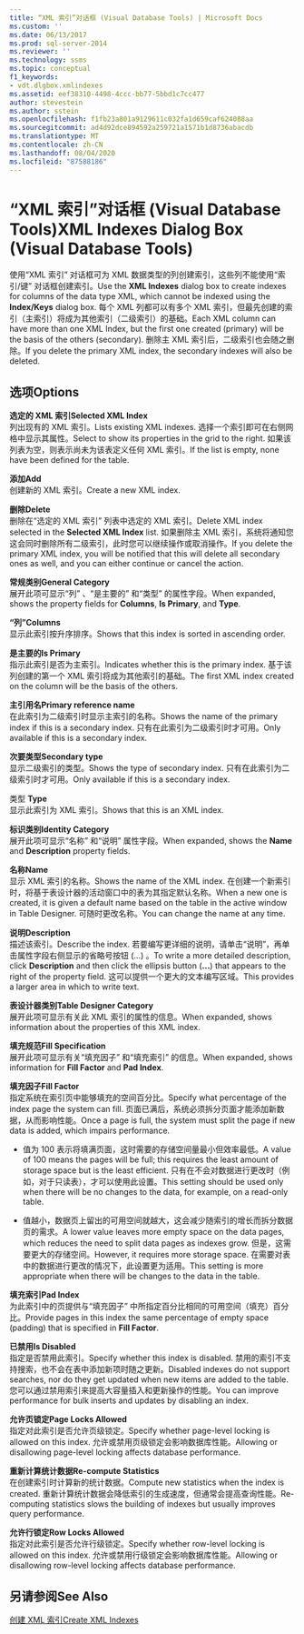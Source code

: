 ```yaml
---
title: “XML 索引”对话框 (Visual Database Tools) | Microsoft Docs
ms.custom: ''
ms.date: 06/13/2017
ms.prod: sql-server-2014
ms.reviewer: ''
ms.technology: ssms
ms.topic: conceptual
f1_keywords:
- vdt.dlgbox.xmlindexes
ms.assetid: eef38310-4498-4ccc-bb77-5bbd1c7cc477
author: stevestein
ms.author: sstein
ms.openlocfilehash: f1fb23a801a9129611c032fa1d659caf624088aa
ms.sourcegitcommit: ad4d92dce894592a259721a1571b1d8736abacdb
ms.translationtype: MT
ms.contentlocale: zh-CN
ms.lasthandoff: 08/04/2020
ms.locfileid: "87588186"
---
```

# <a name="xml-indexes-dialog-box-visual-database-tools"></a><span data-ttu-id="dd9fb-102">“XML 索引”对话框 (Visual Database Tools)</span><span class="sxs-lookup"><span data-stu-id="dd9fb-102">XML Indexes Dialog Box (Visual Database Tools)</span></span>
  <span data-ttu-id="dd9fb-103">使用“XML 索引”  对话框可为 XML 数据类型的列创建索引，这些列不能使用“索引/键”  对话框创建索引。</span><span class="sxs-lookup"><span data-stu-id="dd9fb-103">Use the **XML Indexes** dialog box to create indexes for columns of the data type XML, which cannot be indexed using the **Index/Keys** dialog box.</span></span> <span data-ttu-id="dd9fb-104">每个 XML 列都可以有多个 XML 索引，但最先创建的索引（主索引）将成为其他索引（二级索引）的基础。</span><span class="sxs-lookup"><span data-stu-id="dd9fb-104">Each XML column can have more than one XML Index, but the first one created (primary) will be the basis of the others (secondary).</span></span> <span data-ttu-id="dd9fb-105">删除主 XML 索引后，二级索引也会随之删除。</span><span class="sxs-lookup"><span data-stu-id="dd9fb-105">If you delete the primary XML index, the secondary indexes will also be deleted.</span></span>  
  
## <a name="options"></a><span data-ttu-id="dd9fb-106">选项</span><span class="sxs-lookup"><span data-stu-id="dd9fb-106">Options</span></span>  
 <span data-ttu-id="dd9fb-107">**选定的 XML 索引**</span><span class="sxs-lookup"><span data-stu-id="dd9fb-107">**Selected XML Index**</span></span>  
 <span data-ttu-id="dd9fb-108">列出现有的 XML 索引。</span><span class="sxs-lookup"><span data-stu-id="dd9fb-108">Lists existing XML indexes.</span></span> <span data-ttu-id="dd9fb-109">选择一个索引即可在右侧网格中显示其属性。</span><span class="sxs-lookup"><span data-stu-id="dd9fb-109">Select to show its properties in the grid to the right.</span></span> <span data-ttu-id="dd9fb-110">如果该列表为空，则表示尚未为该表定义任何 XML 索引。</span><span class="sxs-lookup"><span data-stu-id="dd9fb-110">If the list is empty, none have been defined for the table.</span></span>  
  
 <span data-ttu-id="dd9fb-111">**添加**</span><span class="sxs-lookup"><span data-stu-id="dd9fb-111">**Add**</span></span>  
 <span data-ttu-id="dd9fb-112">创建新的 XML 索引。</span><span class="sxs-lookup"><span data-stu-id="dd9fb-112">Create a new XML index.</span></span>  
  
 <span data-ttu-id="dd9fb-113">**删除**</span><span class="sxs-lookup"><span data-stu-id="dd9fb-113">**Delete**</span></span>  
 <span data-ttu-id="dd9fb-114">删除在“选定的 XML 索引”  列表中选定的 XML 索引。</span><span class="sxs-lookup"><span data-stu-id="dd9fb-114">Delete XML index selected in the **Selected XML Index** list.</span></span> <span data-ttu-id="dd9fb-115">如果删除主 XML 索引，系统将通知您这会同时删除所有二级索引，此时您可以继续操作或取消操作。</span><span class="sxs-lookup"><span data-stu-id="dd9fb-115">If you delete the primary XML index, you will be notified that this will delete all secondary ones as well, and you can either continue or cancel the action.</span></span>  
  
 <span data-ttu-id="dd9fb-116">**常规类别**</span><span class="sxs-lookup"><span data-stu-id="dd9fb-116">**General Category**</span></span>  
 <span data-ttu-id="dd9fb-117">展开此项可显示“列”  、“是主要的”  和“类型”  的属性字段。</span><span class="sxs-lookup"><span data-stu-id="dd9fb-117">When expanded, shows the property fields for **Columns**, **Is Primary**, and **Type**.</span></span>  
  
 <span data-ttu-id="dd9fb-118">**“列”**</span><span class="sxs-lookup"><span data-stu-id="dd9fb-118">**Columns**</span></span>  
 <span data-ttu-id="dd9fb-119">显示此索引按升序排序。</span><span class="sxs-lookup"><span data-stu-id="dd9fb-119">Shows that this index is sorted in ascending order.</span></span>  
  
 <span data-ttu-id="dd9fb-120">**是主要的**</span><span class="sxs-lookup"><span data-stu-id="dd9fb-120">**Is Primary**</span></span>  
 <span data-ttu-id="dd9fb-121">指示此索引是否为主索引。</span><span class="sxs-lookup"><span data-stu-id="dd9fb-121">Indicates whether this is the primary index.</span></span> <span data-ttu-id="dd9fb-122">基于该列创建的第一个 XML 索引将成为其他索引的基础。</span><span class="sxs-lookup"><span data-stu-id="dd9fb-122">The first XML index created on the column will be the basis of the others.</span></span>  
  
 <span data-ttu-id="dd9fb-123">**主引用名**</span><span class="sxs-lookup"><span data-stu-id="dd9fb-123">**Primary reference name**</span></span>  
 <span data-ttu-id="dd9fb-124">在此索引为二级索引时显示主索引的名称。</span><span class="sxs-lookup"><span data-stu-id="dd9fb-124">Shows the name of the primary index if this is a secondary index.</span></span> <span data-ttu-id="dd9fb-125">只有在此索引为二级索引时才可用。</span><span class="sxs-lookup"><span data-stu-id="dd9fb-125">Only available if this is a secondary index.</span></span>  
  
 <span data-ttu-id="dd9fb-126">**次要类型**</span><span class="sxs-lookup"><span data-stu-id="dd9fb-126">**Secondary type**</span></span>  
 <span data-ttu-id="dd9fb-127">显示二级索引的类型。</span><span class="sxs-lookup"><span data-stu-id="dd9fb-127">Shows the type of secondary index.</span></span> <span data-ttu-id="dd9fb-128">只有在此索引为二级索引时才可用。</span><span class="sxs-lookup"><span data-stu-id="dd9fb-128">Only available if this is a secondary index.</span></span>  
  
 <span data-ttu-id="dd9fb-129">类型 </span><span class="sxs-lookup"><span data-stu-id="dd9fb-129">**Type**</span></span>  
 <span data-ttu-id="dd9fb-130">显示此索引为 XML 索引。</span><span class="sxs-lookup"><span data-stu-id="dd9fb-130">Shows that this is an XML index.</span></span>  
  
 <span data-ttu-id="dd9fb-131">**标识类别**</span><span class="sxs-lookup"><span data-stu-id="dd9fb-131">**Identity Category**</span></span>  
 <span data-ttu-id="dd9fb-132">展开此项可显示“名称”  和“说明”  属性字段。</span><span class="sxs-lookup"><span data-stu-id="dd9fb-132">When expanded, shows the **Name** and **Description** property fields.</span></span>  
  
 <span data-ttu-id="dd9fb-133">**名称**</span><span class="sxs-lookup"><span data-stu-id="dd9fb-133">**Name**</span></span>  
 <span data-ttu-id="dd9fb-134">显示 XML 索引的名称。</span><span class="sxs-lookup"><span data-stu-id="dd9fb-134">Shows the name of the XML index.</span></span> <span data-ttu-id="dd9fb-135">在创建一个新索引时，将基于表设计器的活动窗口中的表为其指定默认名称。</span><span class="sxs-lookup"><span data-stu-id="dd9fb-135">When a new one is created, it is given a default name based on the table in the active window in Table Designer.</span></span> <span data-ttu-id="dd9fb-136">可随时更改名称。</span><span class="sxs-lookup"><span data-stu-id="dd9fb-136">You can change the name at any time.</span></span>  
  
 <span data-ttu-id="dd9fb-137">**说明**</span><span class="sxs-lookup"><span data-stu-id="dd9fb-137">**Description**</span></span>  
 <span data-ttu-id="dd9fb-138">描述该索引。</span><span class="sxs-lookup"><span data-stu-id="dd9fb-138">Describe the index.</span></span> <span data-ttu-id="dd9fb-139">若要编写更详细的说明，请单击“说明”，再单击属性字段右侧显示的省略号按钮 (…)   。</span><span class="sxs-lookup"><span data-stu-id="dd9fb-139">To write a more detailed description, click **Description** and then click the ellipsis button (**...**) that appears to the right of the property field.</span></span> <span data-ttu-id="dd9fb-140">这可以提供一个更大的文本编写区域。</span><span class="sxs-lookup"><span data-stu-id="dd9fb-140">This provides a larger area in which to write text.</span></span>  
  
 <span data-ttu-id="dd9fb-141">**表设计器类别**</span><span class="sxs-lookup"><span data-stu-id="dd9fb-141">**Table Designer Category**</span></span>  
 <span data-ttu-id="dd9fb-142">展开此项可显示有关此 XML 索引的属性的信息。</span><span class="sxs-lookup"><span data-stu-id="dd9fb-142">When expanded, shows information about the properties of this XML index.</span></span>  
  
 <span data-ttu-id="dd9fb-143">**填充规范**</span><span class="sxs-lookup"><span data-stu-id="dd9fb-143">**Fill Specification**</span></span>  
 <span data-ttu-id="dd9fb-144">展开此项可显示有关“填充因子”  和“填充索引”  的信息。</span><span class="sxs-lookup"><span data-stu-id="dd9fb-144">When expanded, shows information for **Fill Factor** and **Pad Index**.</span></span>  
  
 <span data-ttu-id="dd9fb-145">**填充因子**</span><span class="sxs-lookup"><span data-stu-id="dd9fb-145">**Fill Factor**</span></span>  
 <span data-ttu-id="dd9fb-146">指定系统在索引页中能够填充的空间百分比。</span><span class="sxs-lookup"><span data-stu-id="dd9fb-146">Specify what percentage of the index page the system can fill.</span></span> <span data-ttu-id="dd9fb-147">页面已满后，系统必须拆分页面才能添加新数据，从而影响性能。</span><span class="sxs-lookup"><span data-stu-id="dd9fb-147">Once a page is full, the system must split the page if new data is added, which impairs performance.</span></span>  
  
-   <span data-ttu-id="dd9fb-148">值为 100 表示将填满页面，这时需要的存储空间量最小但效率最低。</span><span class="sxs-lookup"><span data-stu-id="dd9fb-148">A value of 100 means the pages will be full; this requires the least amount of storage space but is the least efficient.</span></span> <span data-ttu-id="dd9fb-149">只有在不会对数据进行更改时（例如，对于只读表），才可以使用此设置。</span><span class="sxs-lookup"><span data-stu-id="dd9fb-149">This setting should be used only when there will be no changes to the data, for example, on a read-only table.</span></span>  
  
-   <span data-ttu-id="dd9fb-150">值越小，数据页上留出的可用空间就越大，这会减少随索引的增长而拆分数据页的需求。</span><span class="sxs-lookup"><span data-stu-id="dd9fb-150">A lower value leaves more empty space on the data pages, which reduces the need to split data pages as indexes grow.</span></span> <span data-ttu-id="dd9fb-151">但是，这需要更大的存储空间。</span><span class="sxs-lookup"><span data-stu-id="dd9fb-151">However, it requires more storage space.</span></span> <span data-ttu-id="dd9fb-152">在需要对表中的数据进行更改的情况下，此设置更为适用。</span><span class="sxs-lookup"><span data-stu-id="dd9fb-152">This setting is more appropriate when there will be changes to the data in the table.</span></span>  
  
 <span data-ttu-id="dd9fb-153">**填充索引**</span><span class="sxs-lookup"><span data-stu-id="dd9fb-153">**Pad Index**</span></span>  
 <span data-ttu-id="dd9fb-154">为此索引中的页提供与“填充因子”  中所指定百分比相同的可用空间（填充）百分比。</span><span class="sxs-lookup"><span data-stu-id="dd9fb-154">Provide pages in this index the same percentage of empty space (padding) that is specified in **Fill Factor**.</span></span>  
  
 <span data-ttu-id="dd9fb-155">**已禁用**</span><span class="sxs-lookup"><span data-stu-id="dd9fb-155">**Is Disabled**</span></span>  
 <span data-ttu-id="dd9fb-156">指定是否禁用此索引。</span><span class="sxs-lookup"><span data-stu-id="dd9fb-156">Specify whether this index is disabled.</span></span> <span data-ttu-id="dd9fb-157">禁用的索引不支持搜索，也不会在表中添加新项时随之更新。</span><span class="sxs-lookup"><span data-stu-id="dd9fb-157">Disabled indexes do not support searches, nor do they get updated when new items are added to the table.</span></span> <span data-ttu-id="dd9fb-158">您可以通过禁用索引来提高大容量插入和更新操作的性能。</span><span class="sxs-lookup"><span data-stu-id="dd9fb-158">You can improve performance for bulk inserts and updates by disabling an index.</span></span>  
  
 <span data-ttu-id="dd9fb-159">**允许页锁定**</span><span class="sxs-lookup"><span data-stu-id="dd9fb-159">**Page Locks Allowed**</span></span>  
 <span data-ttu-id="dd9fb-160">指定对此索引是否允许页级锁定。</span><span class="sxs-lookup"><span data-stu-id="dd9fb-160">Specify whether page-level locking is allowed on this index.</span></span> <span data-ttu-id="dd9fb-161">允许或禁用页级锁定会影响数据库性能。</span><span class="sxs-lookup"><span data-stu-id="dd9fb-161">Allowing or disallowing page-level locking affects database performance.</span></span>  
  
 <span data-ttu-id="dd9fb-162">**重新计算统计数据**</span><span class="sxs-lookup"><span data-stu-id="dd9fb-162">**Re-compute Statistics**</span></span>  
 <span data-ttu-id="dd9fb-163">在创建索引时计算新的统计数据。</span><span class="sxs-lookup"><span data-stu-id="dd9fb-163">Compute new statistics when the index is created.</span></span> <span data-ttu-id="dd9fb-164">重新计算统计数据会降低索引的生成速度，但通常会提高查询性能。</span><span class="sxs-lookup"><span data-stu-id="dd9fb-164">Re-computing statistics slows the building of indexes but usually improves query performance.</span></span>  
  
 <span data-ttu-id="dd9fb-165">**允许行锁定**</span><span class="sxs-lookup"><span data-stu-id="dd9fb-165">**Row Locks Allowed**</span></span>  
 <span data-ttu-id="dd9fb-166">指定对此索引是否允许行级锁定。</span><span class="sxs-lookup"><span data-stu-id="dd9fb-166">Specify whether row-level locking is allowed on this index.</span></span> <span data-ttu-id="dd9fb-167">允许或禁用行级锁定会影响数据库性能。</span><span class="sxs-lookup"><span data-stu-id="dd9fb-167">Allowing or disallowing row-level locking affects database performance.</span></span>  
  
## <a name="see-also"></a><span data-ttu-id="dd9fb-168">另请参阅</span><span class="sxs-lookup"><span data-stu-id="dd9fb-168">See Also</span></span>  
 [<span data-ttu-id="dd9fb-169">创建 XML 索引</span><span class="sxs-lookup"><span data-stu-id="dd9fb-169">Create XML Indexes</span></span>](../../relational-databases/xml/create-xml-indexes.md)  
  
  
